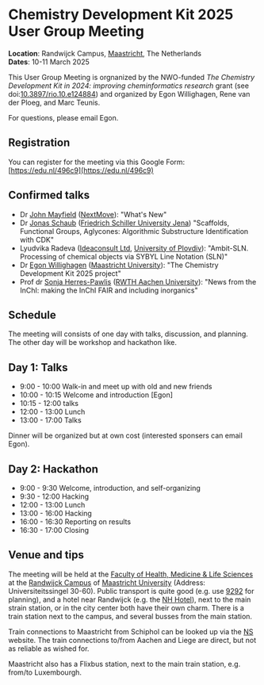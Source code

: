 # Chemistry Development Kit 2025 User Group Meeting

**Location**: Randwijck Campus, [Maastricht](https://en.wikipedia.org/wiki/Maastricht), The Netherlands <br />
**Dates**: 10-11 March 2025

This User Group Meeting is orgnanized by the NWO-funded _The Chemistry Development Kit in 2024: improving cheminformatics research_ grant
(see doi:[10.3897/rio.10.e124884](https://doi.org/10.3897/rio.10.e124884)) and organized by Egon Willighagen, Rene van der Ploeg, and Marc Teunis.

For questions, please email Egon.

## Registration

You can register for the meeting via this Google Form: [https://edu.nl/496c9](https://edu.nl/496c9)

## Confirmed talks

* Dr [John Mayfield](https://orcid.org/0000-0001-7730-2646) ([NextMove](https://www.nextmovesoftware.com/)): "What's New"
* Dr [Jonas Schaub](https://orcid.org/0000-0003-1554-6666) ([Friedrich Schiller University Jena](https://www.uni-jena.de/en/)) "Scaffolds, Functional Groups, Aglycones: Algorithmic Substructure Identification with CDK"
* Lyudvika Radeva ([Ideaconsult Ltd](https://www.ideaconsult.net/), [University of Plovdiv](https://uni-plovdiv.bg/en/)): "Ambit-SLN. Processing of chemical objects via SYBYL Line Notation (SLN)"
* Dr [Egon Willighagen](https://orcid.org/0000-0001-7542-0286) ([Maastricht University](https://www.maastrichtuniversity.nl/)): "The Chemistry Development Kit 2025 project"
* Prof dr [Sonja Herres-Pawlis](https://orcid.org/0000-0002-4354-4353) ([RWTH Aachen University](https://www.rwth-aachen.de/)): "News from the InChI: making the InChI FAIR and including inorganics"

## Schedule

The meeting will consists of one day with talks, discussion, and planning. The other day will be workshop and hackathon like.

## Day 1: Talks

* 9:00 - 10:00 Walk-in and meet up with old and new friends
* 10:00 - 10:15 Welcome and introduction [Egon]
* 10:15 - 12:00 talks
* 12:00 - 13:00 Lunch
* 13:00 - 17:00 Talks

Dinner will be organized but at own cost (interested sponsers can email Egon).

## Day 2: Hackathon

* 9:00 - 9:30 Welcome, introduction, and self-organizing
* 9:30 - 12:00 Hacking
* 12:00 - 13:00 Lunch
* 13:00 - 16:00 Hacking
* 16:00 - 16:30 Reporting on results
* 16:30 - 17:00 Closing

## Venue and tips

The meeting will be held at the [Faculty of Health, Medicine & Life Sciences](https://www.google.com/maps/place/Faculty+of+Health,+Medicine+%26+Life+Sciences+-+Maastricht+University/@50.8357256,5.7163979,18.06z/data=!4m6!3m5!1s0x47c0e98471f9df77:0x469545144e970532!8m2!3d50.8364416!4d5.716634!16s%2Fg%2F11cs9yvwcq?entry=ttu&g_ep=EgoyMDI1MDEyMi4wIKXMDSoASAFQAw%3D%3D)
at the [Randwijck Campus](https://www.maastrichtuniversity.nl/file/randwyckcampuspdf)
of [Maastricht University](https://www.maastrichtuniversity.nl/) (Address: Universiteitssingel 30-60).
Public transport is quite good (e.g. use [9292](https://9292.nl/en/) for planning),
and a hotel near Randwijck (e.g. the [NH Hotel](https://www.nh-hotels.com/en/hotel/nh-maastricht/map)),
next to the main strain station, or in the city center both have their own charm. There is a train station
next to the campus, and several busses from the main station.

Train connections to Maastricht from Schiphol can be looked up via the [NS](https://ns.nl/) website.
The train connections to/from Aachen and Liege are direct, but not as reliable as wished for.

Maastricht also has a Flixbus station, next to the main train station, e.g. from/to Luxembourgh.
